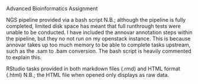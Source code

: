 Advanced Bioinformatics Assignment

NGS pipeline provided via a bash script
N.B.; although the pipeline is fully completed, limited disk space has meant that full runthrough tests were unable to be conducted.
I have included the annovar annotation steps within the pipeline, but they no not run on my openstack instance.
This is because annovar takes up too much memory to be able to complete tasks upstream, such as the .sam to .bam conversion.
The bash script is heavily commented to explain this.

RStudio tasks provided in both markdown files (.rmd) and HTML format (.html)
N.B.; the HTML file when opened only displays as raw data.
